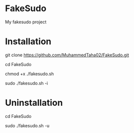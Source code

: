 # FakeSudo
My fakesudo project

# Installation 
git clone https://github.com/MuhammedTaha02/FakeSudo.git

cd FakeSudo

chmod +x ./fakesudo.sh

sudo ./fakesudo.sh -i

# Uninstallation

cd FakeSudo

sudo ./fakesudo.sh -u
